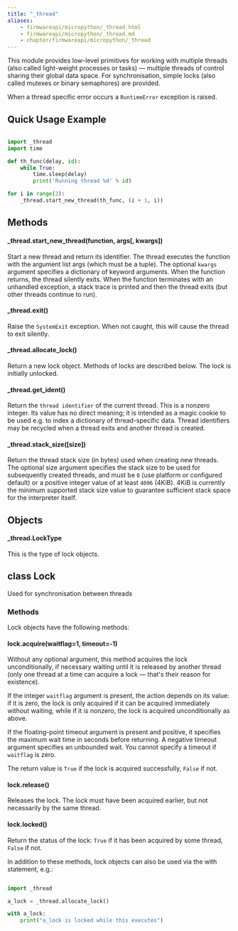 ```yaml
---
title: "_thread"
aliases:
    - firmwareapi/micropython/_thread.html
    - firmwareapi/micropython/_thread.md
    - chapter/firmwareapi/micropython/_thread
---
```


This module provides low-level primitives for working with multiple threads (also called light-weight processes or tasks) — multiple threads of control sharing their global data space. For synchronisation, simple locks (also called mutexes or binary semaphores) are provided.

When a thread specific error occurs a `RuntimeError` exception is raised.

## Quick Usage Example

```python

import _thread
import time

def th_func(delay, id):
    while True:
        time.sleep(delay)
        print('Running thread %d' % id)

for i in range(2):
    _thread.start_new_thread(th_func, (i + 1, i))
```

## Methods

#### \_thread.start\_new\_thread(function, args\[, kwargs\])

Start a new thread and return its identifier. The thread executes the function with the argument list args (which must be a tuple). The optional `kwargs` argument specifies a dictionary of keyword arguments. When the function returns, the thread silently exits. When the function terminates with an unhandled exception, a stack trace is printed and then the thread exits (but other threads continue to run).

#### \_thread.exit()

Raise the `SystemExit` exception. When not caught, this will cause the thread to exit silently.

#### \_thread.allocate\_lock()

Return a new lock object. Methods of locks are described below. The lock is initially unlocked.

#### \_thread.get\_ident()

Return the `thread identifier` of the current thread. This is a nonzero integer. Its value has no direct meaning; it is intended as a magic cookie to be used e.g. to index a dictionary of thread-specific data. Thread identifiers may be recycled when a thread exits and another thread is created.

#### \_thread.stack\_size(\[size\])

Return the thread stack size (in bytes) used when creating new threads. The optional size argument specifies the stack size to be used for subsequently created threads, and must be `0` (use platform or configured default) or a positive integer value of at least `4096` (4KiB). 4KiB is currently the minimum supported stack size value to guarantee sufficient stack space for the interpreter itself.

## Objects

#### \_thread.LockType

This is the type of lock objects.

## class Lock

Used for synchronisation between threads

### Methods

Lock objects have the following methods:

#### lock.acquire(waitflag=1, timeout=-1)

Without any optional argument, this method acquires the lock unconditionally, if necessary waiting until it is released by another thread (only one thread at a time can acquire a lock — that's their reason for existence).

If the integer `waitflag` argument is present, the action depends on its value: if it is zero, the lock is only acquired if it can be acquired immediately without waiting, while if it is nonzero, the lock is acquired unconditionally as above.

If the floating-point timeout argument is present and positive, it specifies the maximum wait time in seconds before returning. A negative timeout argument specifies an unbounded wait. You cannot specify a timeout if `waitflag` is zero.

The return value is `True` if the lock is acquired successfully, `False` if not.

#### lock.release()

Releases the lock. The lock must have been acquired earlier, but not necessarily by the same thread.

#### lock.locked()

Return the status of the lock: `True` if it has been acquired by some thread, `False` if not.

In addition to these methods, lock objects can also be used via the with statement, e.g.:

```python

import _thread

a_lock = _thread.allocate_lock()

with a_lock:
    print("a_lock is locked while this executes")
```

